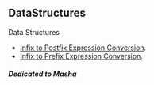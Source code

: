 ## DataStructures
Data Structures

  - [Infix to Postfix Expression Conversion](Infix_to_Postfix.md).
  - [Infix to Prefix Expression Conversion](Infix_to_Prefix.md).


##### Dedicated to Masha
